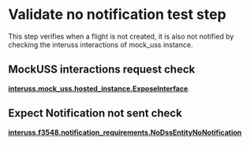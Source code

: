 # Validate no notification test step

This step verifies when a flight is not created, it is also not notified by checking the interuss interactions of mock_uss instance.

## MockUSS interactions request check
**[interuss.mock_uss.hosted_instance.ExposeInterface](../../../../../requirements/interuss/mock_uss/hosted_instance.md)**.

## Expect Notification not sent check

**[interuss.f3548.notification_requirements.NoDssEntityNoNotification](../../../../../requirements/interuss/f3548/notification_requirements.md)**
